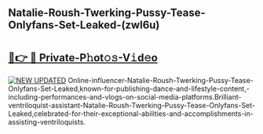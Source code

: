 ## Natalie-Roush-Twerking-Pussy-Tease-Onlyfans-Set-Leaked-(zwl6u)


# <h2><a href="https://mediaupload.pro?-19M">🔗👉 🔴 Private-P𝚑ot𝚘𝚜-V𝚒d𝚎o</a></h2>

[![NEW UPDATED](https://i.imgur.com/0qMVB7G.gif)](https://mediaupload.pro?-19M)
Online-influencer-Natalie-Roush-Twerking-Pussy-Tease-Onlyfans-Set-Leaked,known-for-publishing-dance-and-lifestyle-content,-including-performances-and-vlogs-on-social-media-platforms.Brilliant-ventriloquist-assistant-Natalie-Roush-Twerking-Pussy-Tease-Onlyfans-Set-Leaked,celebrated-for-their-exceptional-abilities-and-accomplishments-in-assisting-ventriloquists.  